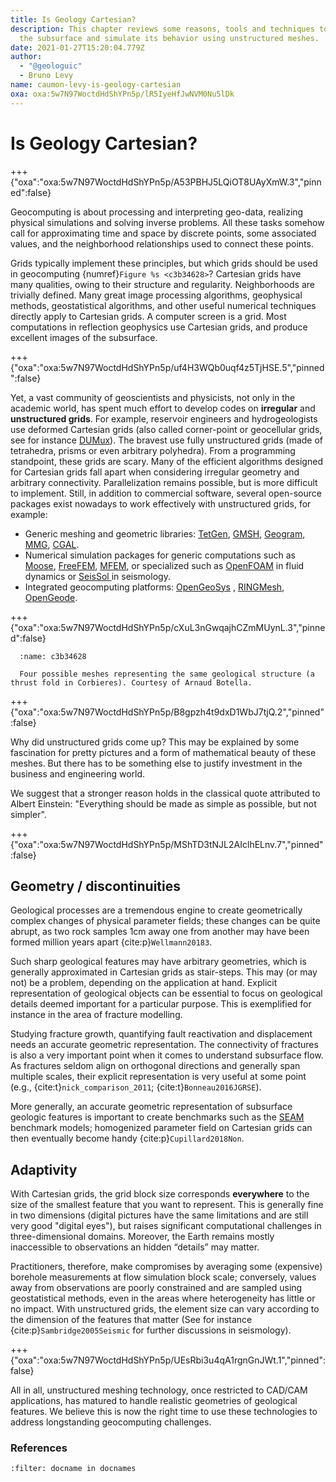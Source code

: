 ```yaml
---
title: Is Geology Cartesian?
description: This chapter reviews some reasons, tools and techniques to describe
  the subsurface and simulate its behavior using unstructured meshes.
date: 2021-01-27T15:20:04.779Z
author:
  - "@geologuic"
  - Bruno Levy
name: caumon-levy-is-geology-cartesian
oxa: oxa:5w7N97WoctdHdShYPn5p/lR5IyeHfJwNVM0Nu5lDk
---
```


# Is Geology Cartesian?

+++ {"oxa":"oxa:5w7N97WoctdHdShYPn5p/A53PBHJ5LQiOT8UAyXmW.3","pinned":false}

Geocomputing is about processing and interpreting geo-data, realizing physical simulations and solving inverse problems. All these tasks somehow call for approximating time and space by discrete points, some associated values, and the neighborhood relationships used to connect these points.

Grids typically implement these principles, but which grids should be used in geocomputing {numref}`Figure %s <c3b34628>`? Cartesian grids have many qualities, owing to their structure and regularity. Neighborhoods are trivially defined. Many great image processing algorithms, geophysical methods, geostatistical algorithms, and other useful numerical techniques directly apply to Cartesian grids. A computer screen is a grid. Most computations in reflection geophysics use Cartesian grids, and produce excellent images of the subsurface.

+++ {"oxa":"oxa:5w7N97WoctdHdShYPn5p/uf4H3WQb0uqf4z5TjHSE.5","pinned":false}

Yet, a vast community of geoscientists and physicists, not only in the academic world, has spent much effort to develop codes on **irregular** and **unstructured grids**. For example, reservoir engineers and hydrogeologists use deformed Cartesian grids (also called corner-point or geocellular grids, see for instance [DUMux](https://dumux.org/)). The bravest use fully unstructured grids (made of tetrahedra, prisms or even arbitrary polyhedra). From a programming standpoint, these grids are scary. Many of the efficient algorithms designed for Cartesian grids fall apart when considering irregular geometry and arbitrary connectivity. Parallelization remains possible, but is more difficult to implement. Still, in addition to commercial software, several open-source packages exist nowadays to work effectively with unstructured grids, for example:

* Generic meshing and geometric libraries: [TetGen](http://wias-berlin.de/software/index.jsp?id=TetGen), [GMSH](https://gmsh.info), [Geogram](http://alice.loria.fr/index.php/software/4-library/75-geogram.html), [MMG](https://www.mmgtools.org), [CGAL](https://www.cgal.org).
* Numerical simulation packages for generic computations such as [Moose](https://mooseframework.inl.gov/), [FreeFEM](https://freefem.org), [MFEM](https://mfem.org), or specialized such as [OpenFOAM](https://www.openfoam.com) in fluid dynamics or [SeisSol ](http://www.seissol.org)in seismology.
* Integrated geocomputing platforms: [OpenGeoSys](https://www.opengeosys.org) , [RINGMesh](http://ringmesh.org), [OpenGeode](https://geode-solutions.com/opengeode).

+++ {"oxa":"oxa:5w7N97WoctdHdShYPn5p/cXuL3nGwqajhCZmMUynL.3","pinned":false}

```{figure} images/5w7N97WoctdHdShYPn5p-hUid2ST5QE0eIdPPLz8F-v1.png
  :name: c3b34628

  Four possible meshes representing the same geological structure (a thrust fold in Corbieres). Courtesy of Arnaud Botella.
```

+++ {"oxa":"oxa:5w7N97WoctdHdShYPn5p/B8gpzh4t9dxD1WbJ7tjQ.2","pinned":false}

Why did unstructured grids come up? This may be explained by some fascination for pretty pictures and a form of mathematical beauty of these meshes. But there has to be something else to justify investment in the business and engineering world.

We suggest that a stronger reason holds in the classical quote attributed to Albert Einstein: "Everything should be made as simple as possible, but not simpler".

+++ {"oxa":"oxa:5w7N97WoctdHdShYPn5p/MShTD3tNJL2AIclhELnv.7","pinned":false}

## Geometry / discontinuities

Geological processes are a tremendous engine to create geometrically complex changes of physical parameter fields; these changes can be quite abrupt, as two rock samples 1cm away one from another may have been formed million years apart {cite:p}`Wellmann20183`.

Such sharp geological features may have arbitrary geometries, which is generally approximated in Cartesian grids as stair-steps. This may (or may not) be a problem, depending on the application at hand. Explicit representation of geological objects can be essential to focus on geological details deemed important for a particular purpose. This is exemplified for instance in the area of fracture modelling.

Studying fracture growth, quantifying fault reactivation and displacement needs an accurate geometric representation. The connectivity of fractures is also a very important point when it comes to understand subsurface flow. As fractures seldom align on orthogonal directions and generally span multiple scales, their explicit representation is very useful at some point (e.g., {cite:t}`nick_comparison_2011`; {cite:t}`Bonneau2016JGRSE`).

More generally, an accurate geometric representation of subsurface geologic features is important to create benchmarks such as the [SEAM ](https://seg.org/SEAM/home)benchmark models; homogenized parameter field on Cartesian grids can then eventually become handy {cite:p}`Cupillard2018Non`.

## Adaptivity

With Cartesian grids, the grid block size corresponds **everywhere** to the size of the smallest feature that you want to represent. This is generally fine in two dimensions (digital pictures have the same limitations and are still very good "digital eyes"), but raises significant computational challenges in three-dimensional domains. Moreover, the Earth remains mostly inaccessible to observations an hidden “details” may matter.

Practitioners, therefore, make compromises by averaging some (expensive) borehole measurements at flow simulation block scale; conversely, values away from observations are poorly constrained and are sampled using geostatistical methods, even in the areas where heterogeneity has little or no impact. With unstructured grids, the element size can vary according to the dimension of the features that matter (See for instance {cite:p}`Sambridge2005Seismic` for further discussions in seismology).

+++ {"oxa":"oxa:5w7N97WoctdHdShYPn5p/UEsRbi3u4qA1rgnGnJWt.1","pinned":false}

All in all, unstructured meshing technology, once restricted to CAD/CAM applications, has matured to handle realistic geometries of geological features. We believe this is now the right time to use these technologies to address longstanding geocomputing challenges.

### References

```{bibliography}
:filter: docname in docnames
```

